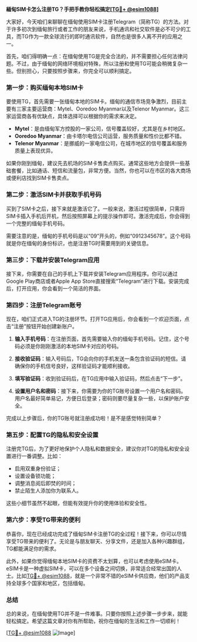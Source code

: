 **緬甸SIM卡怎么注册TG？手把手教你轻松搞定[[TG💪+ @esim1088](https://t.me/s/esim1088)]**

大家好，今天咱们来聊聊在缅甸使用SIM卡注册Telegram（简称TG）的方法。对于许多初次到缅甸旅行或者工作的朋友来说，手机通讯和社交软件是必不可少的工具，而TG作为一款全球流行的即时通讯软件，自然也是很多人离不开的应用之一。

首先，咱们得明确一点：在缅甸使用TG是完全合法的，并不需要担心任何法律问题。不过，由于缅甸的网络环境相对特殊，所以注册和使用TG可能会稍微复杂一些。但别担心，只要按照步骤来，你完全可以顺利搞定。

### 第一步：购买缅甸本地SIM卡

要使用TG，首先需要一张缅甸本地的SIM卡。缅甸的通信市场竞争激烈，目前主要有三家主要运营商：Mytel、Ooredoo Myanmar以及Telenor Myanmar。这三家运营商各有优缺点，具体选择可以根据你的需求来决定。

- **Mytel**：是由缅甸军方控股的一家公司，信号覆盖较好，尤其是在乡村地区。
- **Ooredoo Myanmar**：由卡塔尔电信公司运营，服务质量和性价比都不错。
- **Telenor Myanmar**：是挪威的一家电信公司，在城市地区的信号覆盖和服务质量上表现优异。

如果你刚到缅甸，建议先去机场的SIM卡售卖点购买。通常这些地方会提供一些基础套餐，比如通话、短信和流量包，非常方便。当然，你也可以在市区的各大商场或便利店找到SIM卡售卖点。

### 第二步：激活SIM卡并获取手机号码

买到了SIM卡之后，接下来就是激活它了。一般来说，激活过程很简单，只需将SIM卡插入手机后开机，然后按照屏幕上的提示操作即可。激活完成后，你会得到一个完整的缅甸手机号码。

需要注意的是，缅甸的手机号码是以“09”开头的，例如“0912345678”。这个号码就是你在缅甸的身份标识，也是注册TG时需要用到的关键信息。

### 第三步：下载并安装Telegram应用

接下来，你需要在自己的手机上下载并安装Telegram应用程序。你可以通过Google Play商店或者Apple App Store直接搜索“Telegram”进行下载。安装完成后，打开应用，你会看到一个简洁的界面。

### 第四步：注册Telegram账号

现在，咱们正式进入TG的注册环节。打开TG应用后，你会看到一个欢迎页面，点击“注册”按钮开始创建新账户。

1. **输入手机号码**：在注册页面，首先需要输入你的缅甸手机号码。记住，这个号码必须是你刚刚激活的本地SIM卡对应的号码。
   
2. **接收验证码**：输入号码后，TG会向你的手机发送一条包含验证码的短信。请确保你的手机信号良好，这样验证码才能顺利接收。

3. **填写验证码**：收到验证码后，在TG应用中输入验证码，然后点击“下一步”。

4. **设置用户名和密码**：接下来，你需要为你的TG账号设置一个用户名和密码。用户名最好简单易记，方便日后登录；密码则要尽量复杂一些，以保护账户安全。

完成以上步骤后，你的TG账号就注册成功啦！是不是感觉特别简单？

### 第五步：配置TG的隐私和安全设置

注册完TG后，为了更好地保护个人隐私和数据安全，建议你对TG的隐私和安全设置进行一番调整。比如：

- 启用双重身份验证；
- 设置设备锁功能；
- 调整消息阅后即焚的时间；
- 禁止陌生人添加你为联系人。

这些小细节虽然不起眼，但能有效提升你的使用体验和安全性。

### 第六步：享受TG带来的便利

恭喜你，现在已经成功完成了缅甸SIM卡注册TG的全过程！接下来，你可以尽情享受TG带来的便利了。无论是与朋友聊天、分享文件，还是加入各种兴趣群组，TG都能满足你的需求。

此外，如果你觉得缅甸本地SIM卡的资费不太划算，也可以考虑使用eSIM卡。eSIM卡是一种虚拟SIM卡，可以在多个设备之间切换，非常适合经常出国的人士。比如[TG💪+ @esim1088](https://t.me/s/esim1088)，就是一个非常不错的eSIM卡供应商，他们的产品支持全球多个国家和地区，包括缅甸。

### 总结

总的来说，在缅甸使用TG并不是一件难事。只要你按照上述步骤一步步来，就能轻松搞定。希望这篇文章对你有所帮助，祝你在缅甸的生活和工作一切顺利！

[[TG💪+ @esim1088](https://t.me/s/esim1088) ![Image](https://i.postimg.cc/4NQfJmqS/Snipaste-2025-05-13-00-14-12.png)]